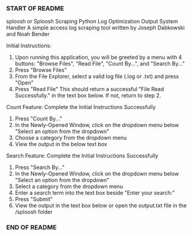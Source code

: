 ### START OF README ###
sploosh or Sploosh
Scraping Python Log Optimization Output System Handler
A simple access log scraping tool written by Joseph Dabkowski and Noah Bender

Initial Instructions:
1.  Upon running this application, you will be greeted by a menu with 4 buttons: "Browse Files", "Read File", "Count By...", and "Search By..."
2.  Press "Browse Files"
3.  From the File Explorer, select a valid log file (.log or .txt) and press "Open"
4.  Press "Read File"
This should return a successful "File Read Successfully." in the text box below.
If not, return to step 2.

Count Feature:
Complete the Initial Instructions Successfully
1.  Press "Count By..."
2.  In the Newly-Opened Window, click on the dropdown menu below "Select an option from the dropdown"
3.  Choose a category from the dropdown menu
4.  View the output in the below text box

Search Feature:
Complete the Initial Instructions Successfully
1.  Press "Search By..."
2.  In the Newly-Opened Window, click on the dropdown menu below "Select an option from the dropdown"
3.  Select a category from the dropdown menu
4.  Enter a search term into the text box beside "Enter your search:"
5.  Press "Submit"
6.  View the output in the text box below or open the output.txt file in the /sploosh folder

### END OF README ###
